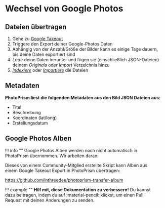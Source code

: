 # Wechsel von Google Photos #

## Dateien übertragen #

1. Gehe zu [Google Takeout](https://takeout.google.com/)
2. Triggere den *Export* deiner Google-Photos Daten
3. Abhängig von der Anzahl/Größe der Bilder kann es einige Tage dauern, bis deine Daten exportiert sind
4. *Lade* deine Daten herunter und fügen sie (einschließlich JSON-Dateien) deinem *Originals* oder *Import* Verzeichnis hinzu
5. [*Indexiere*](../library/indexing.md) oder [*Importiere*](../library/import.md) die Dateien

## Metadaten

**PhotoPrism liest die folgenden Metadaten aus den Bild JSON Dateien aus:**

- Titel
- Beschreibung
- Koordinaten (lat/long)
- Erstellungsdatum

## Google Photos Alben ##

!!! info ""
    Google Photos Alben werden noch nicht automatisch in PhotoPrism übernommen. Wir arbeiten daran.

Dieses von einem Community-Mitglied erstellte Skript kann Alben aus einem Google Takeout Export in PhotoPrism übertragen:

https://github.com/inthreedee/photoprism-transfer-album

!!! example ""
    **Hilf mit, diese Dokumentation zu verbessern!** Du kannst dazu beitragen, indem du auf :material-pencil: klickst, um einen Pull Request mit deinen Änderungen zu senden.